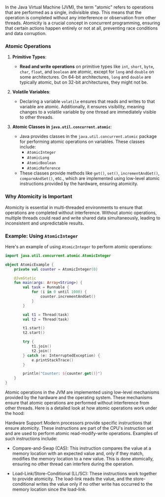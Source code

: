 In the Java Virtual Machine (JVM), the term "atomic" refers to operations that are performed as a single, indivisible 
step. This means that the operation is completed without any interference or observation from other threads. 
Atomicity is a crucial concept in concurrent programming, ensuring that certain actions happen entirely or not at all, 
preventing race conditions and data corruption.

### Atomic Operations

1. **Primitive Types**:
   - **Read and write operations** on primitive types like `int`, `short`, `byte`, `char`, `float`, and `boolean` are
      atomic, except for `long` and `double` on some architectures. On 64-bit architectures, `long` and `double` are 
      typically atomic, but on 32-bit architectures, they might not be.

2. **Volatile Variables**:
   - Declaring a variable `volatile` ensures that reads and writes to that variable are atomic. Additionally, it ensures
      visibility, meaning changes to a volatile variable by one thread are immediately visible to other threads.

3. **Atomic Classes in `java.util.concurrent.atomic`**:
   - Java provides classes in the `java.util.concurrent.atomic` package for performing atomic operations on variables. 
      These classes include:
     - `AtomicInteger`
     - `AtomicLong`
     - `AtomicBoolean`
     - `AtomicReference`
   - These classes provide methods like `get()`, `set()`, `incrementAndGet()`, `compareAndSet()`, etc., which are 
      implemented using low-level atomic instructions provided by the hardware, ensuring atomicity.

### Why Atomicity is Important

Atomicity is essential in multi-threaded environments to ensure that operations are completed without interference.
Without atomic operations, multiple threads could read and write shared data simultaneously, leading to inconsistent and
unpredictable results.

### Example: Using `AtomicInteger`

Here's an example of using `AtomicInteger` to perform atomic operations:

```kotlin
import java.util.concurrent.atomic.AtomicInteger

object AtomicExample {
    private val counter = AtomicInteger(0)

    @JvmStatic
    fun main(args: Array<String>) {
        val task = Runnable {
            for (i in 0 until 1000) {
                counter.incrementAndGet()
            }
        }

        val t1 = Thread(task)
        val t2 = Thread(task)

        t1.start()
        t2.start()

        try {
            t1.join()
            t2.join()
        } catch (e: InterruptedException) {
            e.printStackTrace()
        }

        println("Counter: ${counter.get()}")
    }
}
```

Atomic operations in the JVM are implemented using low-level mechanisms provided by the hardware and the operating 
system. These mechanisms ensure that atomic operations are performed without interference from other threads. Here is a 
detailed look at how atomic operations work under the hood:

Hardware Support
Modern processors provide specific instructions that ensure atomicity. These instructions are part of the CPU's 
instruction set and are used to perform atomic read-modify-write operations. Examples of such instructions include:

* Compare-and-Swap (CAS): This instruction compares the value at a memory location with an expected value and, only if 
they match, modifies the memory location to a new value. This is done atomically, ensuring no other thread can interfere 
during the operation.

* Load-Link/Store-Conditional (LL/SC): These instructions work together to provide atomicity. The load-link reads the
value, and the store-conditional writes the value only if no other write has occurred to the memory location since the
load-link.
